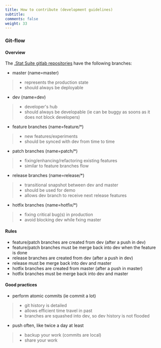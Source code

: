 ```yaml
---
title: How to contribute (development guidelines)
subtitle: 
comments: false
weight: 33
---
```


### Git-flow

#### Overview

The [.Stat Suite gitlab repositories](https://gitlab.com/sis-cc/.stat-suite) have the following branches:
- master (name=master)
>- represents the production state
>- should always be deployable
- dev (name=dev)
>- developer's hub
>- should always be developable (ie can be buggy as soons as it does not block developers)
- feature branches (name=feature/*)
>- new features/experiments
>- should be synced with dev from time to time
- patch branches (name=patch/*)
>- fixing/enhancing/refactoring existing features
>- similar to feature branches flow
- release branches (name=release/*)
>- transitional snapshot between dev and master
>- should be used for demo
>- allows dev branch to receive next release features
- hotfix branches (name=hotfix/*)
>- fixing critical bug(s) in production
>- avoid blocking dev while fxing master

#### Rules

- feature/patch branches are created from dev (after a push in dev)
- feature/patch branches must be merge back into dev when the feature is done
- release branches are created from dev (after a push in dev)
- release must be merge back into dev and master
- hotfix branches are created from master (after a push in master)
- hotfix branches must be merge back into dev and master

#### Good practices

- perform atomic commits (ie commit a lot)
>- git history is detailed
>- allows efficient time travel in past
>- branches are squashed into dev, so dev history is not flooded
- push often, like twice a day at least
>- backup your work (commits are local)
>- share your work
